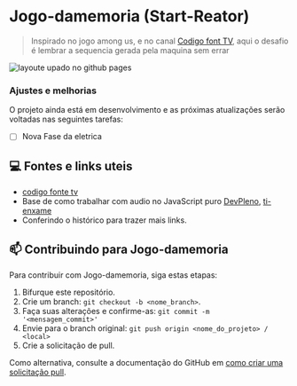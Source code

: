 # Jogo-damemoria (Start-Reator)

> Inspirado no jogo among us, e no canal [Codigo font TV](https://www.youtube.com/c/codigofontetv), aqui o desafio é lembrar a sequencia gerada pela maquina sem errar 
<img src="https://user-images.githubusercontent.com/72115747/148620670-98e0a239-71c2-49f2-9bbb-49d423c9f525.jpeg" alt="layoute upado no github pages">

### Ajustes e melhorias

O projeto ainda está em desenvolvimento e as próximas atualizações serão voltadas nas seguintes tarefas:

- [ ] Nova Fase da eletrica

## 💻 Fontes e links uteis 

* [codigo fonte tv](https://www.youtube.com/results?search_query=codigo+fonte+tv+among+us)
* Base de como trabalhar com audio no JavaScript puro [DevPleno](https://www.youtube.com/watch?v=ESq1xOs2HsU), [ti-enxame](https://www.ti-enxame.com/pt/javascript/reproduzindo-audio-com-javascript/942093167/)
* Conferindo o histórico para trazer mais links.


## 📫 Contribuindo para Jogo-damemoria

Para contribuir com Jogo-damemoria, siga estas etapas:

1. Bifurque este repositório.
2. Crie um branch: `git checkout -b <nome_branch>`.
3. Faça suas alterações e confirme-as: `git commit -m '<mensagem_commit>'`
4. Envie para o branch original: `git push origin <nome_do_projeto> / <local>`
5. Crie a solicitação de pull.

Como alternativa, consulte a documentação do GitHub em [como criar uma solicitação pull](https://help.github.com/en/github/collaborating-with-issues-and-pull-requests/creating-a-pull-request).


